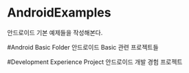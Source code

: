 AndroidExamples
===============

안드로이드 기본 예제들을 작성해본다.

#Android Basic Folder
안드로이드 Basic 관련 프로젝트들

#Development Experience Project
안드로이드 개발 경험 프로젝트 
